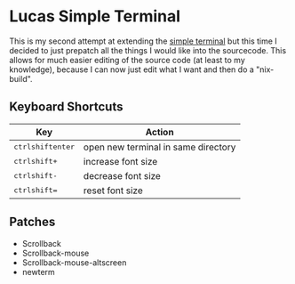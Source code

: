 # Lucas Simple Terminal

This is my second attempt at extending the [simple terminal](http://st.suckless.org/)
but this time I decided to just prepatch all the things I would like
into the sourcecode. This allows for much easier editing of the source
code (at least to my knowledge), because I can now just edit what I
want and then do a "nix-build".

## Keyboard Shortcuts

| Key | Action |
|---|---|
| <kbd>ctrl</kbd><kbd>shift</kbd><kbd>enter</kbd> | open new terminal in same directory |
| <kbd>ctrl</kbd><kbd>shift</kbd><kbd>+</kbd> | increase font size |
| <kbd>ctrl</kbd><kbd>shift</kbd><kbd>-</kbd> | decrease font size |
| <kbd>ctrl</kbd><kbd>shift</kbd><kbd>=</kbd> | reset font size |

## Patches

- Scrollback
- Scrollback-mouse
- Scrollback-mouse-altscreen
- newterm
